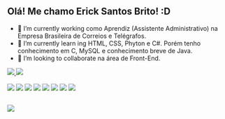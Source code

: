 ## Olá! Me chamo Erick Santos Brito! :D

- 🔭 I’m currently working como Aprendiz (Assistente Administrativo) na Empresa Brasileira de Correios e Telégrafos.
- 🌱 I’m currently learn ing HTML, CSS, Phyton e C#. Porém tenho conhecimento em C, MySQL e conhecimento breve de Java.
- 👯 I’m looking to collaborate na área de Front-End.

<div>
<a href ="linkedin.com/in/erick-santos-brito/">
<img height:"148em" src="https://github-readme-stats.vercel.app/api?username=anuraghazra&show_icons=true" />
<img height:"148em" src="https://github-readme-stats.vercel.app/api/top-langs/?username=anuraghazra&layout=compact)](https://github.com/anuraghazra/github-readme-stats"/>
 </div>
  
  <div style="display: inline-block"> <br>
    <img align: "center" width: "48em" src="https://cdn.jsdelivr.net/gh/devicons/devicon//icons/html5/html5-original.svg">
    <img align: "center" height: "30em" width: "40" src="https://cdn.jsdelivr.net/gh/devicons/devicon/icons/css3/css3-original.svg">
    <img align: "center" height: "30em" width: "40" src="https://cdn.jsdelivr.net/gh/devicons/devicon/icons/mysql/mysql-original.svg">
    <img align: "center" height: "30em" width: "40" src="https://cdn.jsdelivr.net/gh/devicons/devicon/icons/c/c-original.svg">
    <img align: "center" height: "30em" width: "40" src="https://cdn.jsdelivr.net/gh/devicons/devicon/icons/python/python-original.svg">
    <img align: "center" height: "30em" width: "40" src="https://cdn.jsdelivr.net/gh/devicons/devicon/icons/csharp/csharp-original.svg">
    <img align: "center" height: "30em" width: "40" src="https://cdn.jsdelivr.net/gh/devicons/devicon/icons/java/java-original.svg">
    <img align: "center" height: "30em" width: "40" src="https://cdn.jsdelivr.net/gh/devicons/devicon/icons/figma/figma-original.svg">
  </div>
 
 ##
 
 <div>
  <a href="https://www.linkedin.com/in/erick-santos-brito/"> <img src ="https://img.shields.io/badge/LinkedIn-0077B5?style=for-the-badge&logo=linkedin&logoColor=white"></a>
  <div>
